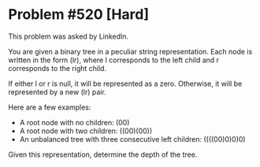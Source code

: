 # Problem #520 [Hard]

This problem was asked by LinkedIn.

You are given a binary tree in a peculiar string representation. Each node is written in the form (lr), where l corresponds to the left child and r corresponds to the right child.

If either l or r is null, it will be represented as a zero. Otherwise, it will be represented by a new (lr) pair.

Here are a few examples:

- A root node with no children: (00)
- A root node with two children: ((00)(00))
- An unbalanced tree with three consecutive left children: ((((00)0)0)0)

Given this representation, determine the depth of the tree.